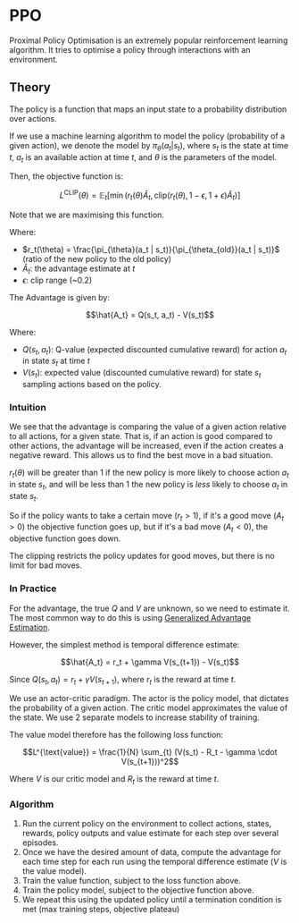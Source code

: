 # PPO
Proximal Policy Optimisation is an extremely popular reinforcement learning algorithm. It tries to optimise a policy through interactions with an environment.

## Theory
The policy is a function that maps an input state to a probability distribution over actions.

If we use a machine learning algorithm to model the policy (probability of a given action), we denote the model by $\pi_{\theta}(a_t | s_t)$, where $s_t$ is the state at time $t$, $a_t$ is an available action at time $t$, and $\theta$ is the parameters of the model.

Then, the objective function is:

$$L^{\text{CLIP}}(\theta) = \mathbb{E}_t \left[ \min \left(r_t(\theta) \hat{A}_t, \,\text{clip}\left(r_t(\theta), 1 - \epsilon, 1 + \epsilon\right) \hat{A}_t\right)\right]$$


Note that we are maximising this function.

Where:
* $r_t(\theta) = \frac{\pi_{\theta}(a_t | s_t)}{\pi_{\theta_{old}}(a_t | s_t)}$ (ratio of the new policy to the old policy)
* $\hat{A}_t$: the advantage estimate at $t$
* $\epsilon$: clip range (~0.2)

The Advantage is given by:

$$\hat{A_t} = Q(s_t, a_t) - V(s_t)$$

Where:
* $Q(s_t, a_t)$: Q-value (expected discounted cumulative reward) for action $a_t$ in state $s_t$ at time $t$
* $V(s_t)$: expected value (discounted cumulative reward) for state $s_t$ sampling actions based on the policy.

### Intuition
We see that the advantage is comparing the value of a given action relative to all actions, for a given state. That is, if an action is good compared to other actions, the advantage will be increased, even if the action creates a negative reward. This allows us to find the best move in a bad situation.

$r_t(\theta)$ will be greater than 1 if the new policy is more likely to choose action $a_t$ in state $s_t$, and will be less than 1 the new policy is *less* likely to choose $a_t$ in state $s_t$.

So if the policy wants to take a certain move ($r_t > 1$), if it's a good move ($A_t > 0$) the objective function goes up, but if it's a bad move ($A_t < 0$), the objective function goes down.

The clipping restricts the policy updates for good moves, but there is no limit for bad moves.

### In Practice
For the advantage, the true $Q$ and $V$ are unknown, so we need to estimate it. The most common way to do this is using [Generalized Advantage Estimation](https://arxiv.org/abs/1506.02438).

However, the simplest method is temporal difference estimate:

$$\hat{A_t} = r_t + \gamma V(s_{t+1}) - V(s_t)$$

Since $Q(s_t, a_t) = r_t + \gamma V(s_{t+1})$, where $r_t$ is the reward at time $t$.

We use an actor-critic paradigm. The actor is the policy model, that dictates the probability of a given action. The critic model approximates the value of the state. We use 2 separate models to increase stability of training.

The value model therefore has the following loss function:

$$L^{\text{value}} = \frac{1}{N} \sum_{t} (V(s_t) - R_t - \gamma \cdot V(s_{t+1}))^2$$

Where $V$ is our critic model and $R_t$ is the reward at time $t$.

### Algorithm
1. Run the current policy on the environment to collect actions, states, rewards, policy outputs and value estimate for each step over several episodes.
1. Once we have the desired amount of data, compute the advantage for each time step for each run using the temporal difference estimate ($V$ is the value model).
1. Train the value function, subject to the loss function above.
1. Train the policy model, subject to the objective function above.
1. We repeat this using the updated policy until a termination condition is met (max training steps, objective plateau)
